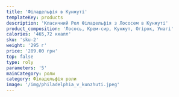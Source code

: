 ```yaml
---
title: 'Філадельфія в Кунжуті'
templateKey: products
description: 'Класичний Рол Філадельфія з Лососем в Кунжуті'
product_composition: 'Лосось, Крем-сир, Кунжут, Огірок, Унагі'
calories: '465,72 ккалл'
sku: 'sku-2'
weight: '295 г'
price: '289.00 грн'
top: false
type: roly
parameters: '5'
mainCategory: роли
category: Філадельфія роли
image: '/img/philadelphia_v_kunzhuti.jpeg'
---
```

